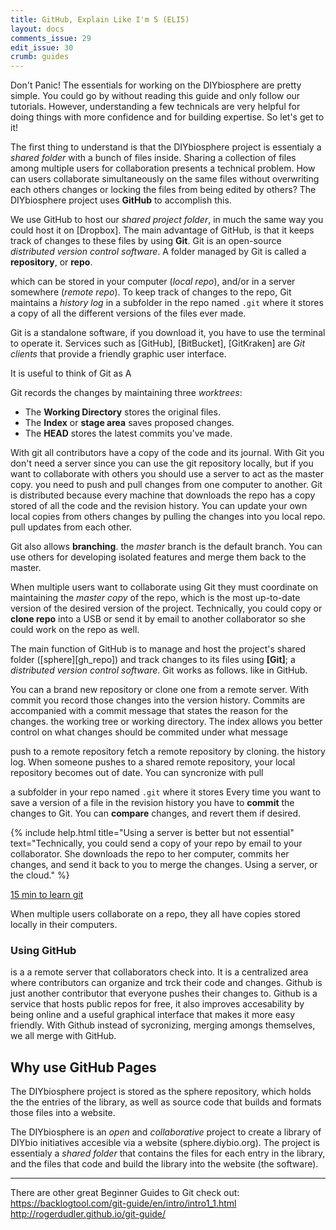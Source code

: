 ```yaml
---
title: GitHub, Explain Like I'm 5 (ELI5)
layout: docs
comments_issue: 29
edit_issue: 30
crumb: guides
---
```


Don't Panic! The essentials for working on the DIYbiosphere are pretty simple. You could go by without reading this guide and only follow our tutorials. However, understanding a few technicals are very helpful for doing things with more confidence and for building expertise. So let's get to it!

The first thing to understand is that the DIYbiosphere project is essentialy a _shared folder_ with a bunch of files inside. Sharing a collection of files among multiple users for collaboration presents a technical problem. How can users collaborate simultaneously on the same files without overwriting each others changes or locking the files from being edited by others? The DIYbiosphere project uses **GitHub** to accomplish this.

We use GitHub to host our _shared project folder_, in much the same way you could host it on [Dropbox]. The main advantage of GitHub, is that it keeps track of changes to these files by using **Git**. Git is an open-source _distributed version control software_. A folder managed by Git is called a **repository**, or **repo**.

 which can be stored in your computer (_local repo_), and/or in a server somewhere (_remote repo_). To keep track of changes to the repo, Git maintains a _history log_ in a subfolder in the repo named `.git` where it stores a copy of all the different versions of the files ever made.


Git is a standalone software, if you download it, you have to use the terminal to operate it. Services such as [GitHub], [BitBucket], [GitKraken] are _Git clients_ that provide a friendly graphic user interface.

It is useful to think of Git as A


Git records the changes by maintaining three _worktrees_:

- The **Working Directory** stores the original files.
- The **Index** or **stage area** saves proposed changes.
- The **HEAD** stores the latest commits you've made.

With git all contributors have a copy of the code and its journal.
With Git you don't need a server since you can use the git repository locally, but if you want to collaborate with others you should use a server to act as the master copy. you need to push and pull changes from one computer to another. Git is distributed because every machine that downloads the repo has a copy stored of all the code and the revision history.
You can update your own local copies from others changes by pulling the changes into you local repo. pull updates from each other.

Git also allows **branching**. the _master_ branch is the default branch. You can use others for developing isolated features and merge them back to the master.

When multiple users want to collaborate using Git they must coordinate on maintaining the _master copy_ of the repo, which is the most up-to-date version of the desired version of the project. Technically, you could copy or **clone repo** into a USB or send it by email to another collaborator so she could work on the repo as well.

The main function of GitHub is to manage and host the project's shared folder ([sphere][gh_repo]) and track changes to its files using **[Git]**; a _distributed version control software_. Git works as follows.  like in GitHub.

You can a brand new repository or clone one from a remote server. With commit you record those changes into the version history. Commits are accompanied with a commit message that states the reason for the changes. the working tree or working directory. The index allows you better control on what changes should be commited under what message

push to a remote repository
fetch a remote repository by cloning. the history log. When someone pushes to a shared remote repository, your local repository becomes out of date. You can syncronize with pull

a subfolder in your repo named `.git` where it stores  Every time you want to save a version of a file in the revision history you have to **commit** the changes to Git. You can **compare** changes, and revert them if desired.


{% include help.html title="Using a server is better but not essential" text="Technically, you could send a copy of your repo by email to your collaborator. She downloads the repo to her computer, commits her changes, and send it back to you to merge the changes. Using a server, or the cloud." %}




[15 min to learn git](https://try.github.io/levels/1/challenges/1)



When multiple users collaborate on a repo, they all have copies stored locally in their computers.






### Using GitHub
 is a a remote server that collaborators check into. It is a centralized area where contributors can organize and trck their code and changes. Github is just another contributor that everyone pushes their changes to.
Github is a service that hosts public repos for free, it also improves accesability by being online and a useful graphical interface that makes it more easy friendly. With Github instead of sycronizing, merging amongs themselves, we all merge with GitHub.



## Why use GitHub Pages
The DIYbiosphere project is stored as the sphere repository, which holds the the entries of the library, as well as source code that builds and formats those files into a website.

The DIYbiosphere is an _open_ and _collaborative_ project to create a library of DIYbio initiatives accesible via a website (sphere.diybio.org). The project is essentialy a _shared folder_ that contains the files for each entry in the library, and the files that code and build the library into the website (the software).

---
There are other great Beginner Guides to Git check out:
https://backlogtool.com/git-guide/en/intro/intro1_1.html
http://rogerdudler.github.io/git-guide/
